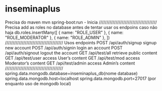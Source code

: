 # inseminaplus
Precisa do maven
mvn spring-boot:run - Inicia 
//////////////////////////////////////
Precisa add as roles no database antes de tentar usar os endpoins caso não haja
db.roles.insertMany([
   { name: "ROLE_USER" },
   { name: "ROLE_MODERATOR" },
   { name: "ROLE_ADMIN" },
])
//////////////////////////////////////
Usos endpoints
POST 	/api/auth/signup 	signup new account
POST 	/api/auth/signin 	login an account
POST 	/api/auth/signout 	logout the account
GET 	/api/test/all 	retrieve public content
GET 	/api/test/user 	access User’s content
GET 	/api/test/mod 	access Moderator’s content
GET 	/api/test/admin 	access Admin’s content
//////////////////////////////////////
spring.data.mongodb.database=inseminaplus_db(nome database)
spring.data.mongodb.host=localhost
spring.data.mongodb.port=27017
(por enquanto uso de mongodb local)
